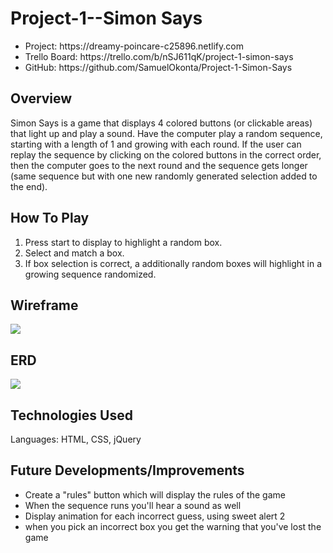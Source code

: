 # Project-1--Simon Says

<ul>
<li>Project: https://dreamy-poincare-c25896.netlify.com</li>
<li>Trello Board: https://trello.com/b/nSJ611qK/project-1-simon-says</li>
<li>GitHub: https://github.com/SamuelOkonta/Project-1-Simon-Says</li>
</ul>

## Overview
Simon Says is a game that displays 4 colored buttons (or clickable areas) that light up and play a sound. Have the computer play a random sequence, starting with a length of 1 and growing with each round. If the user can replay the sequence by clicking on the colored buttons in the correct order, then the computer goes to the next round and the sequence gets longer (same sequence but with one new randomly generated selection added to the end).

## How To Play
1. Press start to display to highlight a random box.
2. Select and match a box.
3. If box selection is correct, a additionally random boxes will highlight in a growing sequence randomized.

## Wireframe
<a href="https://imgur.com/user/whatupike/posts"><img src="https://i.imgur.com/2cn6hRE.jpg"/></a>

## ERD

<a href="https://imgur.com/user/whatupike/posts"><img src="https://i.imgur.com/2cn6hRE.jpg"/></a>

## Technologies Used
Languages: HTML, CSS, jQuery

## Future Developments/Improvements
<ul>
<li>Create a "rules" button which will display the rules of the game</li>
<li>When the sequence runs you'll hear a sound as well</li>
<li>Display animation for each incorrect guess, using sweet alert 2</li>
<li>when you pick an incorrect box you get the warning that you've lost the game</li>
</ul>
